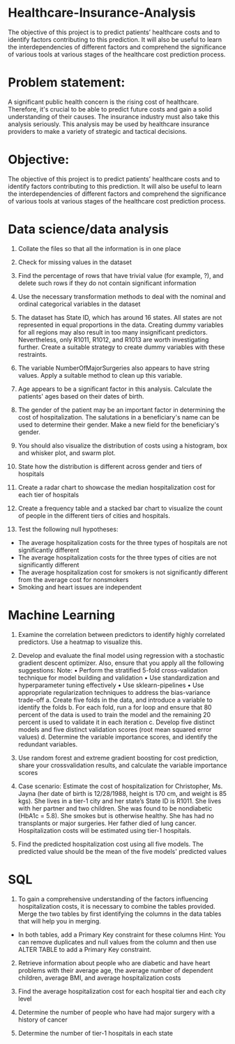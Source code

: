 # Healthcare-Insurance-Analysis
The objective of this project is to predict patients’ healthcare costs and to identify factors contributing to this prediction. It will also be useful to learn the interdependencies of different factors and comprehend the significance of various tools at various stages of the healthcare cost prediction process.

# Problem statement:
A significant public health concern is the rising cost of healthcare. Therefore, it's crucial to be able to predict future costs and gain a solid understanding of their causes. The insurance industry must also take this analysis seriously. This analysis may be used by healthcare insurance providers to make a variety of strategic and tactical decisions.

# Objective:
The objective of this project is to predict patients’ healthcare costs and to identify factors contributing to this prediction. It will also be useful to learn the interdependencies of different factors and comprehend the significance of various tools at various stages of the healthcare cost prediction process.

# Data science/data analysis
1. Collate the files so that all the information is in one place

2. Check for missing values in the dataset

3. Find the percentage of rows that have trivial value (for example, ?), and delete such rows if they do not contain significant information

4. Use the necessary transformation methods to deal with the nominal and ordinal categorical variables in the dataset

5. The dataset has State ID, which has around 16 states. All states are not represented in equal proportions in the data. Creating dummy variables for all regions may also result in too many insignificant predictors. Nevertheless, only R1011, R1012, and R1013 are worth investigating further. Create a suitable strategy to create dummy variables with these restraints.

6. The variable NumberOfMajorSurgeries also appears to have string values. Apply a suitable method to clean up this variable.

7. Age appears to be a significant factor in this analysis. Calculate the patients' ages based on their dates of birth.

8. The gender of the patient may be an important factor in determining the cost of hospitalization. The salutations in a beneficiary's name can be used to determine their gender. Make a new field for the beneficiary's gender.

9. You should also visualize the distribution of costs using a histogram, box and whisker plot, and swarm plot.

10. State how the distribution is different across gender and tiers of hospitals

11. Create a radar chart to showcase the median hospitalization cost for each tier of hospitals

12. Create a frequency table and a stacked bar chart to visualize the count of people in the different tiers of cities and hospitals.

13. Test the following null hypotheses:
* The average hospitalization costs for the three types of hospitals are not significantly different
* The average hospitalization costs for the three types of cities are not significantly different
* The average hospitalization cost for smokers is not significantly different from the average cost for nonsmokers
* Smoking and heart issues are independent

# Machine Learning
1. Examine the correlation between predictors to identify highly correlated predictors. Use a
heatmap to visualize this.

2. Develop and evaluate the final model using regression with a stochastic gradient descent optimizer. Also, ensure that you apply all the following suggestions:
Note:
• Perform the stratified 5-fold cross-validation technique for model building and validation
• Use standardization and hyperparameter tuning effectively
• Use sklearn-pipelines
• Use appropriate regularization techniques to address the bias-variance trade-off
a. Create five folds in the data, and introduce a variable to identify the folds
b. For each fold, run a for loop and ensure that 80 percent of the data is used to train the model
and the remaining 20 percent is used to validate it in each iteration
c. Develop five distinct models and five distinct validation scores (root mean squared error values)
d. Determine the variable importance scores, and identify the redundant variables.

3. Use random forest and extreme gradient boosting for cost prediction, share your crossvalidation results, and calculate the variable importance scores

4. Case scenario:
Estimate the cost of hospitalization for Christopher, Ms. Jayna (her date of birth is 12/28/1988, height is 170 cm, and weight is 85 kgs). She lives in a tier-1 city and her state’s State ID is R1011. She lives with her partner and two children. She was found to be nondiabetic (HbA1c = 5.8). She smokes but is otherwise healthy. She has had no transplants or major surgeries. Her father died of lung cancer. Hospitalization costs will be estimated using tier-1 hospitals.

5. Find the predicted hospitalization cost using all five models. The predicted value should be the mean of the five models' predicted values

# SQL
1. To gain a comprehensive understanding of the factors influencing hospitalization costs, it is necessary to combine the tables provided. Merge the two tables by first identifying the columns in the data tables that will help you in merging.
* In both tables, add a Primary Key constraint for these columns
Hint: You can remove duplicates and null values from the column and then use ALTER TABLE to add a Primary Key constraint.

2. Retrieve information about people who are diabetic and have heart problems with their average age, the average number of dependent children, average BMI, and average hospitalization costs

3. Find the average hospitalization cost for each hospital tier and each city level

4. Determine the number of people who have had major surgery with a history of cancer

5. Determine the number of tier-1 hospitals in each state
